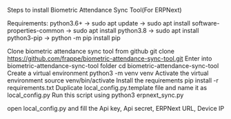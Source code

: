 Steps to install Biometric Attendance Sync Tool(For ERPNext)

Requirements:
	python3.6+
	    -> sudo apt update
	    -> sudo apt install software-properties-common
	    -> sudo apt install python3.8
	    -> sudo apt install python3-pip
	    -> python -m pip install pip


Clone biometric attendance sync tool from github
	git clone https://github.com/frappe/biometric-attendance-sync-tool.git
Enter into biometric-attendance-sync-tool folder
	cd biometric-attendance-sync-tool
Create a virtual environment
	python3 -m venv venv
Activate the virtual environment
	source venv/bin/activate
Install the requirements
	pip install -r requirements.txt
Duplicate local_config.py.template file and name it as local_config.py
Run this script using python3 erpnext_sync.py

open local_config.py and fill the Api key, Api secret, ERPNext URL, Device IP

